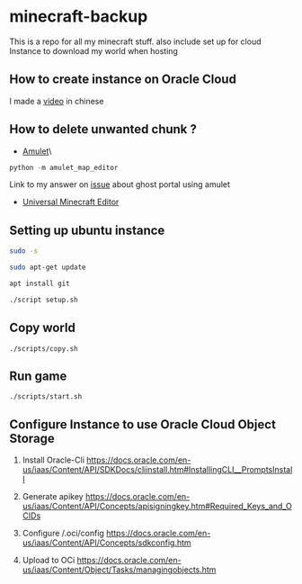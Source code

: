 # minecraft-backup

This is a repo for all my minecraft stuff.
also include set up for cloud Instance to download my world when hosting

## How to create instance on Oracle Cloud

I made a [video](https://www.youtube.com/watch?v=K6tnVemsDQA&t=5s) in chinese

## How to delete unwanted chunk ?

- [Amulet](https://www.amuletmc.com/installing-from-source)\

```python
python -m amulet_map_editor
```

Link to my answer on [issue](https://github.com/Amulet-Team/Amulet-Map-Editor/issues/290#issuecomment-890292869) about ghost portal using amulet

- [Universal Minecraft Editor](https://www.universalminecrafteditor.com/5glXX1pcDtTpIhlScl37.html)

## Setting up ubuntu instance

```bash
sudo -s

sudo apt-get update

apt install git

./script setup.sh
```

## Copy world

`./scripts/copy.sh`

## Run game

`./scripts/start.sh`

## Configure Instance to use Oracle Cloud Object Storage

1. Install Oracle-Cli
   https://docs.oracle.com/en-us/iaas/Content/API/SDKDocs/cliinstall.htm#InstallingCLI__PromptsInstall

2. Generate apikey
   https://docs.oracle.com/en-us/iaas/Content/API/Concepts/apisigningkey.htm#Required_Keys_and_OCIDs

3. Configure /.oci/config
   https://docs.oracle.com/en-us/iaas/Content/API/Concepts/sdkconfig.htm

4. Upload to OCi
   https://docs.oracle.com/en-us/iaas/Content/Object/Tasks/managingobjects.htm

